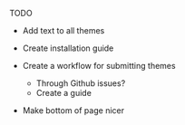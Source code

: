 TODO

- Add text to all themes
- Create installation guide
- Create a workflow for submitting themes
  - Through Github issues?
  - Create a guide

- Make bottom of page nicer
